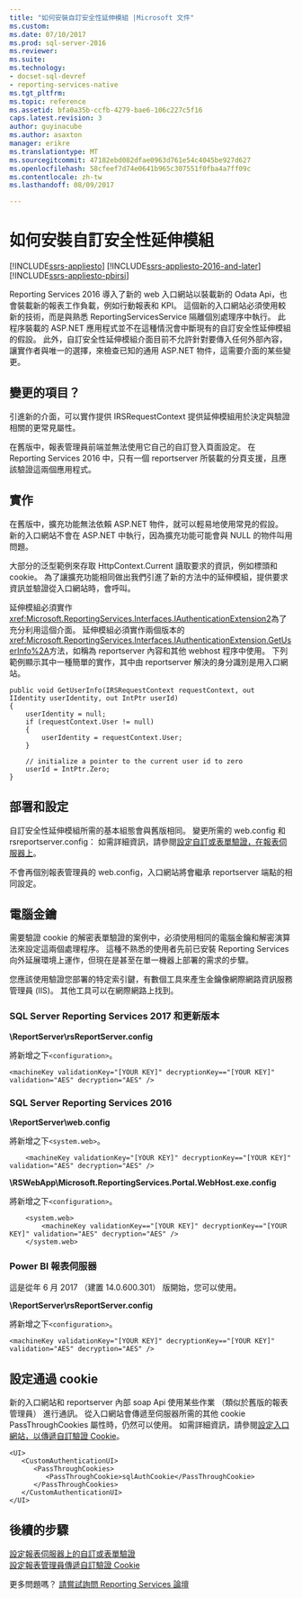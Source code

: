```yaml
---
title: "如何安裝自訂安全性延伸模組 |Microsoft 文件"
ms.custom: 
ms.date: 07/10/2017
ms.prod: sql-server-2016
ms.reviewer: 
ms.suite: 
ms.technology:
- docset-sql-devref
- reporting-services-native
ms.tgt_pltfrm: 
ms.topic: reference
ms.assetid: bfa0a35b-ccfb-4279-bae6-106c227c5f16
caps.latest.revision: 3
author: guyinacube
ms.author: asaxton
manager: erikre
ms.translationtype: MT
ms.sourcegitcommit: 47182ebd082dfae0963d761e54c4045be927d627
ms.openlocfilehash: 58cfeef7d74e0641b965c307551f0fba4a7ff09c
ms.contentlocale: zh-tw
ms.lasthandoff: 08/09/2017

---
```


# <a name="how-to-install-custom-security-extensions"></a>如何安裝自訂安全性延伸模組

[!INCLUDE[ssrs-appliesto](../../../includes/ssrs-appliesto.md)] [!INCLUDE[ssrs-appliesto-2016-and-later](../../../includes/ssrs-appliesto-2016-and-later.md)] [!INCLUDE[ssrs-appliesto-pbirsi](../../../includes/ssrs-appliesto-pbirs.md)]

Reporting Services 2016 導入了新的 web 入口網站以裝載新的 Odata Api，也會裝載新的報表工作負載，例如行動報表和 KPI。 這個新的入口網站必須使用較新的技術，而是與熟悉 ReportingServicesService 隔離個別處理序中執行。 此程序裝載的 ASP.NET 應用程式並不在這種情況會中斷現有的自訂安全性延伸模組的假設。 此外，自訂安全性延伸模組介面目前不允許針對要傳入任何外部內容，讓實作者與唯一的選擇，來檢查已知的通用 ASP.NET 物件，這需要介面的某些變更。

## <a name="what-changed"></a>變更的項目？

引進新的介面，可以實作提供 IRSRequestContext 提供延伸模組用於決定與驗證相關的更常見屬性。

在舊版中，報表管理員前端並無法使用它自己的自訂登入頁面設定。 在 Reporting Services 2016 中，只有一個 reportserver 所裝載的分頁支援，且應該驗證這兩個應用程式。

## <a name="implementation"></a>實作

在舊版中，擴充功能無法依賴 ASP.NET 物件，就可以輕易地使用常見的假設。 新的入口網站不會在 ASP.NET 中執行，因為擴充功能可能會與 NULL 的物件叫用問題。

大部分的泛型範例來存取 HttpContext.Current 讀取要求的資訊，例如標頭和 cookie。 為了讓擴充功能相同做出我們引進了新的方法中的延伸模組，提供要求資訊並驗證從入口網站時，會呼叫。 

延伸模組必須實作<xref:Microsoft.ReportingServices.Interfaces.IAuthenticationExtension2>為了充分利用這個介面。 延伸模組必須實作兩個版本的<xref:Microsoft.ReportingServices.Interfaces.IAuthenticationExtension.GetUserInfo%2A>方法，如稱為 reportserver 內容和其他 webhost 程序中使用。 下列範例顯示其中一種簡單的實作，其中由 reportserver 解決的身分識別是用入口網站。

``` 
public void GetUserInfo(IRSRequestContext requestContext, out IIdentity userIdentity, out IntPtr userId)
{
    userIdentity = null;
    if (requestContext.User != null)
    {
        userIdentity = requestContext.User;
    }

    // initialize a pointer to the current user id to zero
    userId = IntPtr.Zero;
}
```

## <a name="deployment-and-configuration"></a>部署和設定

自訂安全性延伸模組所需的基本組態會與舊版相同。 變更所需的 web.config 和 rsreportserver.config： 如需詳細資訊，請參閱[設定自訂或表單驗證，在報表伺服器上](../../../reporting-services/security/configure-custom-or-forms-authentication-on-the-report-server.md)。

不會再個別報表管理員的 web.config，入口網站將會繼承 reportserver 端點的相同設定。

## <a name="machine-keys"></a>電腦金鑰

需要驗證 cookie 的解密表單驗證的案例中，必須使用相同的電腦金鑰和解密演算法來設定這兩個處理程序。 這種不熟悉的使用者先前已安裝 Reporting Services 向外延展環境上運作，但現在是甚至在單一機器上部署的需求的步驟。

您應該使用驗證您部署的特定索引鍵，有數個工具來產生金鑰像網際網路資訊服務管理員 (IIS)。 其他工具可以在網際網路上找到。

### <a name="sql-server-reporting-services-2017-and-later"></a>SQL Server Reporting Services 2017 和更新版本

**\ReportServer\rsReportServer.config**

將新增之下`<configuration>`。

```
<machineKey validationKey="[YOUR KEY]" decryptionKey=="[YOUR KEY]" validation="AES" decryption="AES" />
```

### <a name="sql-server-reporting-services-2016"></a>SQL Server Reporting Services 2016

**\ReportServer\web.config**

將新增之下`<system.web>`。
    
```
    <machineKey validationKey="[YOUR KEY]" decryptionKey=="[YOUR KEY]" validation="AES" decryption="AES" />
```

**\RSWebApp\Microsoft.ReportingServices.Portal.WebHost.exe.config**

將新增之下`<configuration>`。

```
    <system.web>
        <machineKey validationKey=="[YOUR KEY]" decryptionKey=="[YOUR KEY]" validation="AES" decryption="AES" />
    </system.web>
```

### <a name="power-bi-report-server"></a>Power BI 報表伺服器

這是從年 6 月 2017 （建置 14.0.600.301） 版開始，您可以使用。

**\ReportServer\rsReportServer.config**

將新增之下`<configuration>`。

```
<machineKey validationKey="[YOUR KEY]" decryptionKey=="[YOUR KEY]" validation="AES" decryption="AES" />
```

## <a name="configure-passthrough-cookies"></a>設定通過 cookie

新的入口網站和 reportserver 內部 soap Api 使用某些作業 （類似於舊版的報表管理員） 進行通訊。 從入口網站會傳遞至伺服器所需的其他 cookie PassThroughCookies 屬性時，仍然可以使用。 如需詳細資訊，請參閱[設定入口網站，以傳遞自訂驗證 Cookie](../../../reporting-services/security/configure-the-web-portal-to-pass-custom-authentication-cookies.md)。

```
<UI>
   <CustomAuthenticationUI>
      <PassThroughCookies>
         <PassThroughCookie>sqlAuthCookie</PassThroughCookie>
      </PassThroughCookies>
   </CustomAuthenticationUI>
</UI>
```

## <a name="next-steps"></a>後續的步驟

[設定報表伺服器上的自訂或表單驗證](../../../reporting-services/security/configure-custom-or-forms-authentication-on-the-report-server.md)  
[設定報表管理員傳遞自訂驗證 Cookie](https://msdn.microsoft.com/library/ms345241(v=sql.120).aspx)

更多問題嗎？ [請嘗試詢問 Reporting Services 論壇](http://go.microsoft.com/fwlink/?LinkId=620231)
